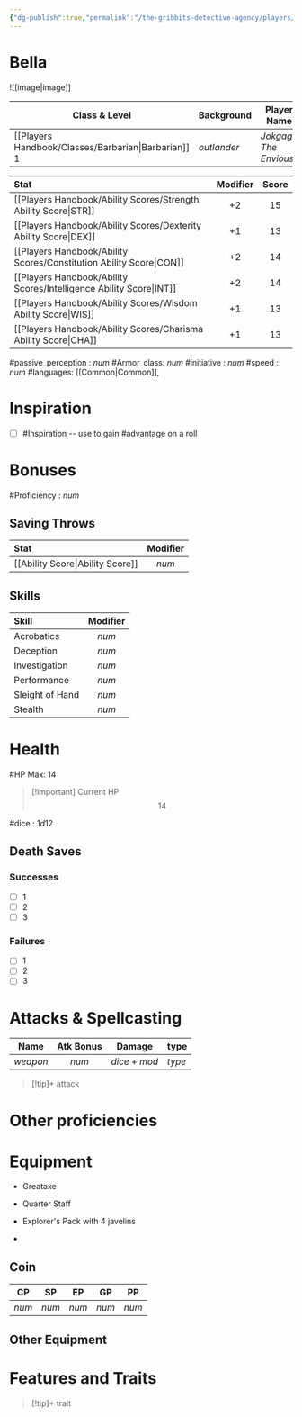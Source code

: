 ```yaml
---
{"dg-publish":true,"permalink":"/the-gribbits-detective-agency/players/bella/","tags":["PC, player, character_sheet"],"noteIcon":""}
---
```


# Bella
![[image\|image]]

| Class & Level | Background | Player Name | Race         | Alignment |
| ------------- | ---------- | ----------- | ------------ | --------- |
|[[Players Handbook/Classes/Barbarian\|Barbarian]] $1$   | *outlander* | *Jokgagu The Envious* | [[Players Handbook/Races/Half-Orc\|Half-Orc]] | *alignment* |



| Stat                                | Modifier | Score |
|:----------------------------------- |:--------:|:-----:|
| [[Players Handbook/Ability Scores/Strength Ability Score\|STR]]     |   $+2$   |  $15$  |
| [[Players Handbook/Ability Scores/Dexterity Ability Score\|DEX]]    |   $+1$   | $13$  |
| [[Players Handbook/Ability Scores/Constitution Ability Score\|CON]] |   $+2$  | $14$  |
| [[Players Handbook/Ability Scores/Intelligence Ability Score\|INT]] |   $+2$   | $14$  |
| [[Players Handbook/Ability Scores/Wisdom Ability Score\|WIS]]       |   $+1$   | $13$ |
| [[Players Handbook/Ability Scores/Charisma Ability Score\|CHA]]     |   $+1$   | $13$  |

#passive_perception : $num$
#Armor_class: $num$
#initiative : $num$
#speed : $num$
#languages: [[Common\|Common]],

# Inspiration

- [ ] #Inspiration -- use to gain #advantage on a roll

# Bonuses

#Proficiency : $num$

## Saving Throws

| Stat                                | Modifier |
|:----------------------------------- |:--------:|
| [[Ability Score\|Ability Score]]    | $num$     |


## Skills

| Skill           | Modifier |
|:--------------- |:--------:|
| Acrobatics      |   $num$    |
| Deception       |   $num$    |
| Investigation   |   $num$    |
| Performance     |   $num$    |
| Sleight of Hand |   $num$    |
| Stealth         |   $num$    |

# Health

#HP Max: $14$ 

> [!important] Current HP
>$$14$$


#dice : $1d12$ 

## Death Saves

### Successes

- [ ] 1
- [ ] 2
- [ ] 3

### Failures

- [ ] 1
- [ ] 2
- [ ] 3

# Attacks & Spellcasting

| Name       | Atk Bonus | Damage  | type     |
| ---------- |:---------:| ------- | -------- |
| *weapon* |   $num$    | $dice + mod$ | *type* |

> [!tip]+ attack
>

# Other proficiencies

# Equipment
- Greataxe
- Quarter Staff
- Explorer's Pack with 4 javelins 

- 

## Coin

| CP  | SP  | EP  | GP  | PP  |
| --- | --- | --- | --- | --- |
| $num$ | $num$ | $num$ | $num$ | $num$    |

## Other Equipment

# Features and Traits

>[!tip]+ trait
><description>